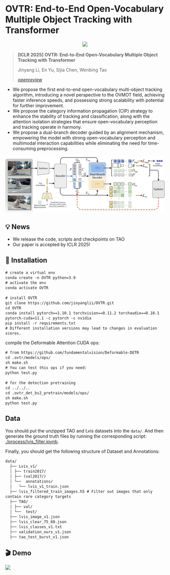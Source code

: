 # OVTR: End-to-End Open-Vocabulary Multiple Object Tracking with Transformer


<p align="center"><img src="assets/Method.png" width="600"/></p>

> **[ICLR 2025] OVTR: End-to-End Open-Vocabulary Multiple Object Tracking with Transformer**
> 
> Jinyang Li, En Yu, Sijia Chen, Wenbing Tao
> 
> *[openreview](https://openreview.net/forum?id=GDS5eN65QY)*

- We propose the first end-to-end open-vocabulary multi-object tracking algorithm, introducing a novel perspective to the OVMOT field, achieving faster inference speeds, and possessing strong scalability with potential for further improvement.
- We propose the category information propagation (CIP) strategy to enhance the stability of tracking and classification, along with the attention isolation strategies that ensure open-vocabulary perception and tracking operate in harmony.
- We propose a dual-branch decoder guided by an alignment mechanism, empowering the model with strong open-vocabulary perception and multimodal interaction capabilities while eliminating the need for time-consuming preprocessing.

<p align="center"><img src="assets/Overview_ovtr.png" width="700"/></p>

## 💡 News
* We release the code, scripts and checkpoints on TAO
* Our paper is accepted by ICLR 2025!

## 🔧 Installation

```shell
# create a virtual env
conda create -n OVTR python=3.9
# activate the env
conda activate OVTR

# install OVTR
git clone https://github.com/jinyanglii/OVTR.git
cd OVTR
conda install pytorch==1.10.1 torchvision==0.11.2 torchaudio==0.10.1 pytorch-cuda=11.1 -c pytorch -c nvidia
pip install -r requirements.txt
# Different installation versions may lead to changes in evaluation scores.
```

compile the Deformable Attention CUDA ops:

```shell
# from https://github.com/fundamentalvision/Deformable-DETR
cd .ovtr/models/ops/
sh make.sh
# You can test this ops if you need:
python test.py

# for the detection pretraining
cd ../../..
cd .ovtr_det_bs2_pretrain/models/ops/
sh make.sh
python test.py
```


## Data

You should put the unzipped TAO and Lvis datasets into the `data/`. And then generate the ground truth files by running the corresponding script: [./process/lvis_filter.ipynb](./process/lvis_filter.ipynb). 

Finally, you should get the following structure of Dataset and Annotations:
```
data/
  ├── Lvis_v1/
  │ ├── train2017/
  │ ├── (val2017/)
  │ └──  annotations/
  │   └── lvis_v1_train.json
  ├── lvis_filtered_train_images.h5 # Filter out images that only contain rare category targets
  ├── TAO/
  │ ├── val/
  │ └──  test/
  ├── lvis_image_v1.json
  ├── lvis_clear_75_60.json
  ├── lvis_classes_v1.txt
  ├── validation_ours_v1.json
  ├── tao_test_burst_v1.json

 ```


## 🎬 Demo
<img src="ovtr/results/track_demo.gif" width="800"/>
